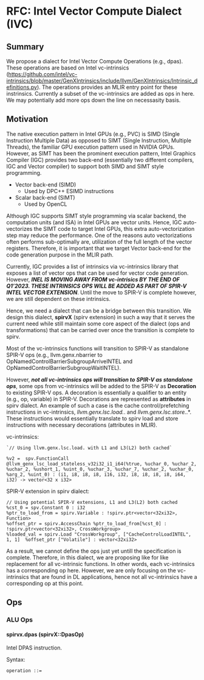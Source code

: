 # RFC: Intel Vector Compute Dialect (IVC)

## Summary

We propose a dialect for Intel Vector Compute Operations (e.g., dpas). These operations are based on Intel vc-intrinsics (https://github.com/intel/vc-intrinsics/blob/master/GenXIntrinsics/include/llvm/GenXIntrinsics/Intrinsic_definitions.py). The operations provides an MLIR entry point for these instrinsics. Currently a subset of the vc-intrinsics are added as ops in here. We may potentially add more ops down the line on necessasity basis. 


## Motivation

The native execution pattern in Intel GPUs (e.g., PVC) is SIMD (Single Instruction Multiple Data) as opposed to SIMT (Single Instruction, Multiple Threads), the familiar GPU execution pattern used in NVIDIA GPUs. However, as SIMT has been the prominent execution pattern, Intel Graphics Compiler (IGC) provides two back-end (essentially two different compilers, IGC and Vector compiler) to support both SIMD and SIMT style programming.

- Vector back-end (SIMD)
    - Used by DPC++ ESIMD instructions
- Scalar back-end (SIMT)
    - Used by OpenCL

Although IGC supports SIMT style programming via scalar backend, the computation units (and ISA) in Intel GPUs are vector units. Hence, IGC auto-vectorizes the SIMT code to target Intel GPUs, this extra auto-vectorization step may reduce the performance. One of the reasons auto vectorizations often performs sub-optimally are, utilization of the full length of the vector registers.
Therefore, it is important that we target Vector back-end for the code generation purpose in the MLIR path.  

Currently, IGC provides a list of intrinsics via vc-intrinsics library that exposes a list of vector ops that can be used for vector code generation.
However, ***INEL IS MOVING AWAY FROM vc-intrisics BY THE END OF Q1’2023. THESE INTRINSICS OPS WILL BE ADDED AS PART OF SPIR-V INTEL VECTOR EXTENSION***. Until the move to SPIR-V is complete however, we are still dependent on these intrinsics. 

Hence, we need a dialect that can be a bridge between this transition. We design this dialect, **spirvX** (spirv extension) in such a way that it serves the current need while still maintain some core aspect of the dialect (ops and transformations) that can be carried over once the transition is complete to spirv.

Most of the vc-intrinsics functions will transition to SPIR-V as standalone SPIR-V ops (e.g., llvm.genx.nbarrier to OpNamedControlBarrierSubgroupArriveINTEL and OpNamedControlBarrierSubgroupWaitINTEL).


However, ***not all vc-intrinsics ops will transition to SPIR-V as standalone ops***, some ops from vc-intrinsics will be added to the SPIR-V as **Decoration** to existing SPIR-V ops. A decoration is essentially a qualifier to an entity (e.g., op, variable) in SPIR-V. Decorations are represented as **attributes** in spirv dialect. An example of such a case is the cache control/prefetching instructions in vc-intrinsics, *llvm.genx.lsc.load.*. and *llvm.genx.lsc.store.*.*. These instructions would essentially translate to spirv load and store instructions with necessary decorations (attributes in MLIR).

vc-intrinsics:

```
`// Using llvm.genx.lsc.load. with L1 and L3(L2) both cached`

%v2 =  spv.FunctionCall @llvm_genx_lsc_load_stateless_v32i32_i1_i64(%true, %uchar_0, %uchar_2, %uchar_2, %ushort_1, %uint_0, %uchar_3, %uchar_7, %uchar_2, %uchar_0, %arg_2, %uint_0) : (i1, i8, i8, i8, i16, i32, i8, i8, i8, i8, i64, i32) -> vector<32 x i32>
```

SPIR-V extension in spirv dialect:

```
// Using potential SPIR-V extensions, L1 and L3(L2) both cached
%cst_0 = spv.Constant 0 : i32
%ptr_to_load_from = spirv.Variable : !spirv.ptr<vector<32xi32>, Function>
%offset_ptr = spirv.AccessChain %ptr_to_load_from[%cst_0] : !spirv.ptr<vector<32xi32>, CrossWorkgroup>
%loaded_val = spirv.Load "CrossWorkgroup", ["CacheControlLoadINTEL", 1, 1]  %offset_ptr ["Volatile"] : vector<32xi32>

```

As a result, we cannot define the ops just yet untill the specification is complete. Therefore, in this dialect, we are proposing like for like replacement for all vc-intrinsic functions. In other words, each vc-intrinsics has a corresponding op here. However, we are only focusing on the vc-intrinsics that are found in DL applications, hence not all vc-intrinsics have a corresponding op at this point.


## Ops

### ALU Ops

#### spirvx.dpas (spirvX::DpasOp)

Intel DPAS instruction.

Syntax:

```
operation ::= 
```



<!-- 
Syntax:

```

operation ::= 
```

Syntax:

```
operation ::= 
``` -->


<!--

The primary differences we expect to see between the vc-intrinsics and their potential transition to SPIR-V is that 


   

Therefore, this dialect is expected to be 


Here are a few reasons why eSIMD might be better than SIMT for Intel GPUs:


Although, IGC provides both scalar and vector back-end, generating explicit SIMD (eSIMD) code targeting the vector back-end is more performant. 






Historically GPUs have followed SIMT (Single Instruction Multi Threading) programming style (e.g., NVIDIA gpus). However, the Intel GPUs inherent programming model is SIMD (Single Instruction Multiple Data), although it supports SIMT model as well. However, to get the best performance one should utilize the SIMD style programming, which means generating SIMD instructions.


Intel exposes a range of vector compute instructions through a range of LLVM intrinsics (vc-intrinsics library). The intrinsics are an easy way to instruct the IGC compiler to generate respective vector instructions. The library contains intrinsics that:

1. Represents Intel vISA instructions and
2. Some CM (C for Metal) specific instructions


are a combination of instructions that repre  
-->

